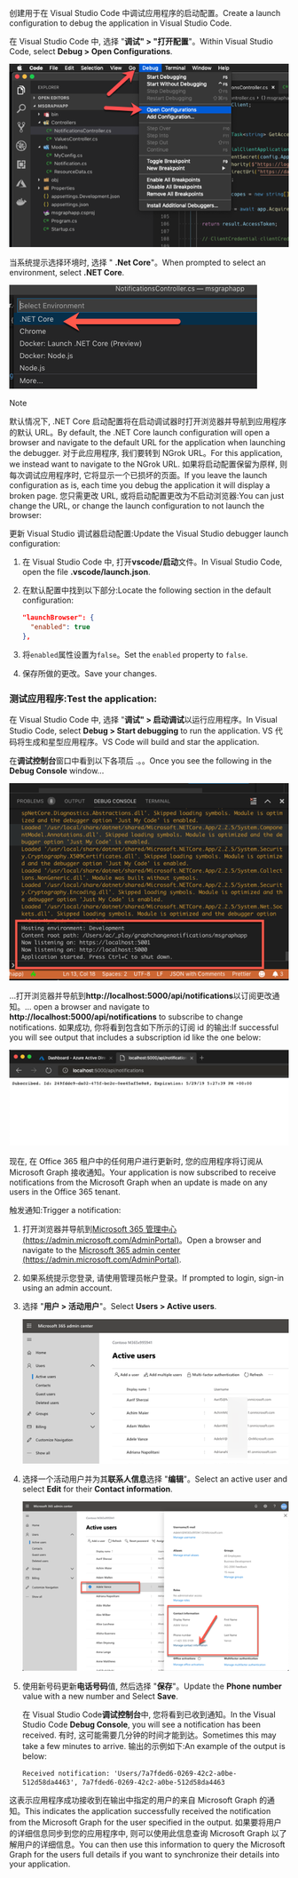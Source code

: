<!-- markdownlint-disable MD002 MD041 -->

<span data-ttu-id="a2007-101">创建用于在 Visual Studio Code 中调试应用程序的启动配置。</span><span class="sxs-lookup"><span data-stu-id="a2007-101">Create a launch configuration to debug the application in Visual Studio Code.</span></span>

<span data-ttu-id="a2007-102">在 Visual Studio Code 中, 选择 "**调试" > "打开配置**"。</span><span class="sxs-lookup"><span data-stu-id="a2007-102">Within Visual Studio Code, select **Debug > Open Configurations**.</span></span>

  ![截屏视频的 VS 代码打开启动配置](./images/vscode-debugapp-01.png)

<span data-ttu-id="a2007-104">当系统提示选择环境时, 选择 " **.Net Core**"。</span><span class="sxs-lookup"><span data-stu-id="a2007-104">When prompted to select an environment, select **.NET Core**.</span></span>

  ![截屏视频 of VS 代码创建 .NET Core 的启动配置](./images/vscode-debugapp-02.png)

> [!NOTE]
> <span data-ttu-id="a2007-106">默认情况下, .NET Core 启动配置将在启动调试器时打开浏览器并导航到应用程序的默认 URL。</span><span class="sxs-lookup"><span data-stu-id="a2007-106">By default, the .NET Core launch configuration will open a browser and navigate to the default URL for the application when launching the debugger.</span></span> <span data-ttu-id="a2007-107">对于此应用程序, 我们要转到 NGrok URL。</span><span class="sxs-lookup"><span data-stu-id="a2007-107">For this application, we instead want to navigate to the NGrok URL.</span></span> <span data-ttu-id="a2007-108">如果将启动配置保留为原样, 则每次调试应用程序时, 它将显示一个已损坏的页面。</span><span class="sxs-lookup"><span data-stu-id="a2007-108">If you leave the launch configuration as is, each time you debug the application it will display a broken page.</span></span> <span data-ttu-id="a2007-109">您只需更改 URL, 或将启动配置更改为不启动浏览器:</span><span class="sxs-lookup"><span data-stu-id="a2007-109">You can just change the URL, or change the launch configuration to not launch the browser:</span></span>

<span data-ttu-id="a2007-110">更新 Visual Studio 调试器启动配置:</span><span class="sxs-lookup"><span data-stu-id="a2007-110">Update the Visual Studio debugger launch configuration:</span></span>

  1. <span data-ttu-id="a2007-111">在 Visual Studio Code 中, 打开**vscode/启动**文件。</span><span class="sxs-lookup"><span data-stu-id="a2007-111">In Visual Studio Code, open the file **.vscode/launch.json**.</span></span>
  1. <span data-ttu-id="a2007-112">在默认配置中找到以下部分:</span><span class="sxs-lookup"><span data-stu-id="a2007-112">Locate the following section in the default configuration:</span></span>

      ```json
      "launchBrowser": {
        "enabled": true
      },
      ```

  1. <span data-ttu-id="a2007-113">将`enabled`属性设置为`false`。</span><span class="sxs-lookup"><span data-stu-id="a2007-113">Set the `enabled` property to `false`.</span></span>
  1. <span data-ttu-id="a2007-114">保存所做的更改。</span><span class="sxs-lookup"><span data-stu-id="a2007-114">Save your changes.</span></span>

### <a name="test-the-application"></a><span data-ttu-id="a2007-115">测试应用程序:</span><span class="sxs-lookup"><span data-stu-id="a2007-115">Test the application:</span></span>

<span data-ttu-id="a2007-116">在 Visual Studio Code 中, 选择 "**调试" > 启动调试**以运行应用程序。</span><span class="sxs-lookup"><span data-stu-id="a2007-116">In Visual Studio Code, select **Debug > Start debugging** to run the application.</span></span> <span data-ttu-id="a2007-117">VS 代码将生成和星型应用程序。</span><span class="sxs-lookup"><span data-stu-id="a2007-117">VS Code will build and star the application.</span></span>

<span data-ttu-id="a2007-118">在**调试控制台**窗口中看到以下各项后 .。。</span><span class="sxs-lookup"><span data-stu-id="a2007-118">Once you see the following in the **Debug Console** window...</span></span>

![VS 代码调试控制台的屏幕截图](./images/vscode-debugapp-03.png)

<span data-ttu-id="a2007-120">...打开浏览器并导航到**http://localhost:5000/api/notifications**以订阅更改通知。</span><span class="sxs-lookup"><span data-stu-id="a2007-120">... open a browser and navigate to **http://localhost:5000/api/notifications** to subscribe to change notifications.</span></span> <span data-ttu-id="a2007-121">如果成功, 你将看到包含如下所示的订阅 id 的输出:</span><span class="sxs-lookup"><span data-stu-id="a2007-121">If successful you will see output that includes a subscription id like the one below:</span></span>

![成功订阅的屏幕截图](./images/vscode-debugapp-04.png)

<span data-ttu-id="a2007-123">现在, 在 Office 365 租户中的任何用户进行更新时, 您的应用程序将订阅从 Microsoft Graph 接收通知。</span><span class="sxs-lookup"><span data-stu-id="a2007-123">Your application is now subscribed to receive notifications from the Microsoft Graph when an update is made on any users in the Office 365 tenant.</span></span>

<span data-ttu-id="a2007-124">触发通知:</span><span class="sxs-lookup"><span data-stu-id="a2007-124">Trigger a notification:</span></span>

1. <span data-ttu-id="a2007-125">打开浏览器并导航到[Microsoft 365 管理中心 (https://admin.microsoft.com/AdminPortal)](https://admin.microsoft.com/AdminPortal)。</span><span class="sxs-lookup"><span data-stu-id="a2007-125">Open a browser and navigate to the [Microsoft 365 admin center (https://admin.microsoft.com/AdminPortal)](https://admin.microsoft.com/AdminPortal).</span></span>
1. <span data-ttu-id="a2007-126">如果系统提示您登录, 请使用管理员帐户登录。</span><span class="sxs-lookup"><span data-stu-id="a2007-126">If prompted to login, sign-in using an admin account.</span></span>
1. <span data-ttu-id="a2007-127">选择 "**用户 > 活动用户**"。</span><span class="sxs-lookup"><span data-stu-id="a2007-127">Select **Users > Active users**.</span></span>

    ![Microsoft 365 管理中心的屏幕截图](./images/vscode-debugapp-05.png)

1. <span data-ttu-id="a2007-129">选择一个活动用户并为其**联系人信息**选择 "**编辑**"。</span><span class="sxs-lookup"><span data-stu-id="a2007-129">Select an active user and select **Edit** for their **Contact information**.</span></span>

    ![用户详细信息的屏幕截图](./images/vscode-debugapp-06.png)

1. <span data-ttu-id="a2007-131">使用新号码更新**电话号码**值, 然后选择 "**保存**"。</span><span class="sxs-lookup"><span data-stu-id="a2007-131">Update the **Phone number** value with a new number and Select **Save**.</span></span>

    <span data-ttu-id="a2007-132">在 Visual Studio Code**调试控制台**中, 您将看到已收到通知。</span><span class="sxs-lookup"><span data-stu-id="a2007-132">In the Visual Studio Code **Debug Console**, you will see a notification has been received.</span></span> <span data-ttu-id="a2007-133">有时, 这可能需要几分钟的时间才能到达。</span><span class="sxs-lookup"><span data-stu-id="a2007-133">Sometimes this may take a few minutes to arrive.</span></span> <span data-ttu-id="a2007-134">输出的示例如下:</span><span class="sxs-lookup"><span data-stu-id="a2007-134">An example of the output is below:</span></span>

    ```shell
    Received notification: 'Users/7a7fded6-0269-42c2-a0be-512d58da4463', 7a7fded6-0269-42c2-a0be-512d58da4463
    ```

<span data-ttu-id="a2007-135">这表示应用程序成功接收到在输出中指定的用户的来自 Microsoft Graph 的通知。</span><span class="sxs-lookup"><span data-stu-id="a2007-135">This indicates the application successfully received the notification from the Microsoft Graph for the user specified in the output.</span></span> <span data-ttu-id="a2007-136">如果要将用户的详细信息同步到您的应用程序中, 则可以使用此信息查询 Microsoft Graph 以了解用户的详细信息。</span><span class="sxs-lookup"><span data-stu-id="a2007-136">You can then use this information to query the Microsoft Graph for the users full details if you want to synchronize their details into your application.</span></span>